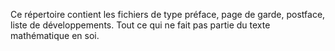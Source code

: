 Ce répertoire contient les fichiers de type préface, page de garde, postface, liste de développements. Tout ce qui ne fait pas partie du texte mathématique en soi.
